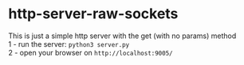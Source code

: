 # http-server-raw-sockets
This is just a simple http server with the get (with no params) method
<br>
  1 - run the server: <code>python3 server.py</code>
<br>
  2 - open your browser on <code>http://localhost:9005/</code>

